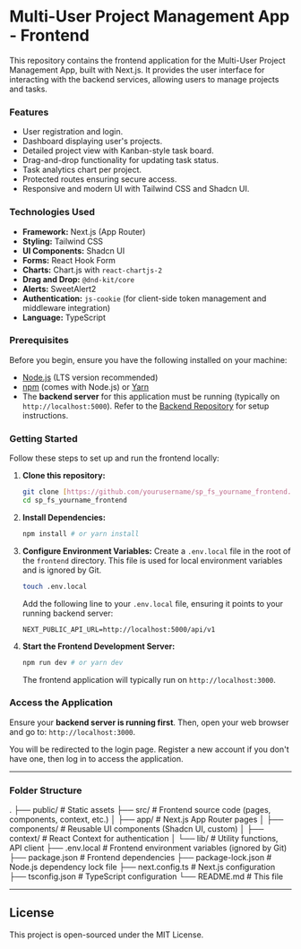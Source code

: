 # Multi-User Project Management App - Frontend

This repository contains the frontend application for the Multi-User Project Management App, built with Next.js. It provides the user interface for interacting with the backend services, allowing users to manage projects and tasks.

### Features

* User registration and login.
* Dashboard displaying user's projects.
* Detailed project view with Kanban-style task board.
* Drag-and-drop functionality for updating task status.
* Task analytics chart per project.
* Protected routes ensuring secure access.
* Responsive and modern UI with Tailwind CSS and Shadcn UI.

### Technologies Used

* **Framework:** Next.js (App Router)
* **Styling:** Tailwind CSS
* **UI Components:** Shadcn UI
* **Forms:** React Hook Form
* **Charts:** Chart.js with `react-chartjs-2`
* **Drag and Drop:** `@dnd-kit/core`
* **Alerts:** SweetAlert2
* **Authentication:** `js-cookie` (for client-side token management and middleware integration)
* **Language:** TypeScript

### Prerequisites

Before you begin, ensure you have the following installed on your machine:

* [Node.js](https://nodejs.org/en/download/) (LTS version recommended)
* [npm](https://www.npmjs.com/get-npm) (comes with Node.js) or [Yarn](https://yarnpkg.com/getting-started/install)
* The **backend server** for this application must be running (typically on `http://localhost:5000`). Refer to the [Backend Repository](https://github.com/yourusername/sp_fs_yourname_backend) for setup instructions.

### Getting Started

Follow these steps to set up and run the frontend locally:

1.  **Clone this repository:**
    ```bash
    git clone [https://github.com/yourusername/sp_fs_yourname_frontend.git](https://github.com/yourusername/sp_fs_yourname_frontend.git) # Replace with your actual frontend repo URL
    cd sp_fs_yourname_frontend
    ```

2.  **Install Dependencies:**
    ```bash
    npm install # or yarn install
    ```

3.  **Configure Environment Variables:**
    Create a `.env.local` file in the root of the `frontend` directory. This file is used for local environment variables and is ignored by Git.
    ```bash
    touch .env.local
    ```
    Add the following line to your `.env.local` file, ensuring it points to your running backend server:
    ```env
    NEXT_PUBLIC_API_URL=http://localhost:5000/api/v1
    ```

4.  **Start the Frontend Development Server:**
    ```bash
    npm run dev # or yarn dev
    ```
    The frontend application will typically run on `http://localhost:3000`.

### Access the Application

Ensure your **backend server is running first**. Then, open your web browser and go to: `http://localhost:3000`.

You will be redirected to the login page. Register a new account if you don't have one, then log in to access the application.

---

### Folder Structure

.
├── public/               # Static assets
├── src/                  # Frontend source code (pages, components, context, etc.)
│   ├── app/              # Next.js App Router pages
│   ├── components/       # Reusable UI components (Shadcn UI, custom)
│   ├── context/          # React Context for authentication
│   └── lib/              # Utility functions, API client
├── .env.local            # Frontend environment variables (ignored by Git)
├── package.json          # Frontend dependencies
├── package-lock.json     # Node.js dependency lock file
├── next.config.ts        # Next.js configuration
├── tsconfig.json         # TypeScript configuration
└── README.md             # This file


---

## License

This project is open-sourced under the MIT License.
